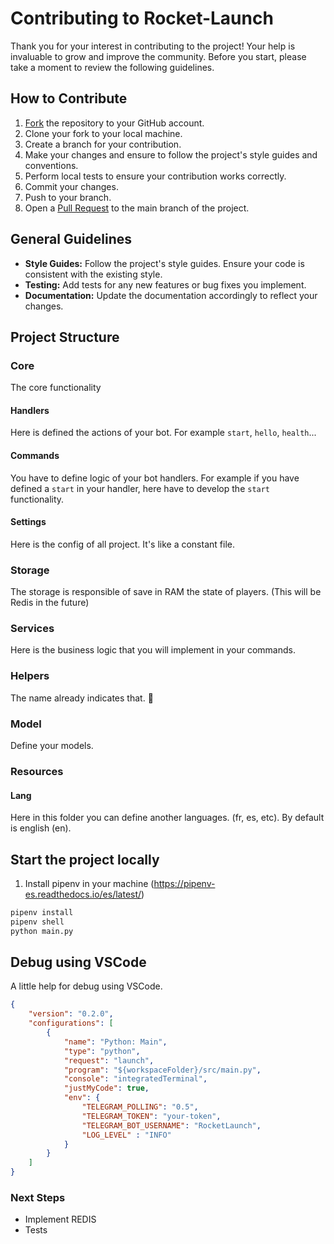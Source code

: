 # Contributing to Rocket-Launch

Thank you for your interest in contributing to the project! Your help is invaluable to grow and improve the community. Before you start, please take a moment to review the following guidelines.

## How to Contribute

1. [Fork](https://help.github.com/en/articles/fork-a-repo) the repository to your GitHub account.
2. Clone your fork to your local machine.
3. Create a branch for your contribution.
4. Make your changes and ensure to follow the project's style guides and conventions.
5. Perform local tests to ensure your contribution works correctly.
6. Commit your changes.
7. Push to your branch.
8. Open a [Pull Request](https://help.github.com/en/articles/creating-a-pull-request) to the main branch of the project.

## General Guidelines

- **Style Guides:** Follow the project's style guides. Ensure your code is consistent with the existing style.
- **Testing:** Add tests for any new features or bug fixes you implement.
- **Documentation:** Update the documentation accordingly to reflect your changes.

## Project Structure

### Core
The core functionality

#### Handlers
Here is defined the actions of your bot. For example `start`, `hello`, `health`...

#### Commands
You have to define logic of your bot handlers. For example if you have defined a `start` in your handler, here have to develop the `start` functionality. 

#### Settings
Here is the config of all project. It's like a constant file.

### Storage
The storage is responsible of save in RAM the state of players.
(This will be Redis in the future)

### Services
Here is the business logic that you will implement in your commands.

### Helpers
The name already indicates that. 🙂

### Model
Define your models.

### Resources

#### Lang
Here in this folder you can define another languages. (fr, es, etc).
By default is english (en).

## Start the project locally

1. Install pipenv in your machine (https://pipenv-es.readthedocs.io/es/latest/)

```bash
pipenv install
pipenv shell
python main.py
```

## Debug using VSCode
A little help for debug using VSCode.
```json
{
    "version": "0.2.0",
    "configurations": [
        {
            "name": "Python: Main",
            "type": "python",
            "request": "launch",
            "program": "${workspaceFolder}/src/main.py",
            "console": "integratedTerminal",
            "justMyCode": true,
            "env": {
                "TELEGRAM_POLLING": "0.5",
                "TELEGRAM_TOKEN": "your-token",
                "TELEGRAM_BOT_USERNAME": "RocketLaunch",
                "LOG_LEVEL" : "INFO"
            }
        }
    ]
}

```

### Next Steps

- Implement REDIS
- Tests